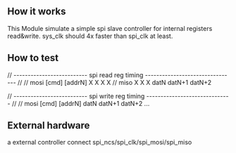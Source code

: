 <!---

This file is used to generate your project datasheet. Please fill in the information below and delete any unused
sections.

You can also include images in this folder and reference them in the markdown. Each image must be less than
512 kb in size, and the combined size of all images must be less than 1 MB.
-->

## How it works

This Module simulate a simple spi slave controller for internal registers read&write.
sys_clk should 4x faster than spi_clk at least.


## How to test

// -------------------------- spi read reg timing -------------------------------- //
// mosi     [cmd]   [addrN]     X       X       X       X
// miso     X       X           X       datN    datN+1  datN+2

// -------------------------- spi write reg timing ------------------------------ //
// mosi     [cmd]   [addrN]     datN    datN+1  datN+2  ...

## External hardware

a external controller connect spi_ncs/spi_clk/spi_mosi/spi_miso
